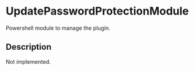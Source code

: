 # UpdatePasswordProtectionModule

Powershell module to manage the plugin.

## Description

Not implemented.
